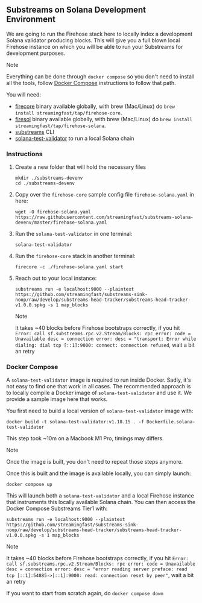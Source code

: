 ## Substreams on Solana Development Environment

We are going to run the Firehose stack here to locally index a development Solana validator producing blocks. This will give you a full blown local Firehose instance on which you will be able to run your Substreams for development purposes.

> [!NOTE]
> Everything can be done through `docker compose` so you don't need to install all the tools, follow [Docker Compose](#docker-compose) instructions to follow that path.

You will need:
- [firecore](https://github.com/streamingfast/firehose-core/releases) binary available globally, with brew (Mac/Linux) do `brew install streamingfast/tap/firehose-core`.
- [firesol](https://github.com/streamingfast/firehose-solana/releases) binary available globally, with brew (Mac/Linux) do `brew install streamingfast/tap/firehose-solana`.
- [substreams](https://substreams.streamingfast.io/documentation/consume/installing-the-cli) CLI
- [solana-test-validator](https://docs.solanalabs.com/cli/install) to run a local Solana chain


### Instructions

1. Create a new folder that will hold the necessary files

   ```shell
   mkdir ./substreams-devenv
   cd ./substreams-devenv
   ```

1. Copy over the `firehose-core` sample config file `firehose-solana.yaml` in here:

   ```shell
   wget -O firehose-solana.yaml https://raw.githubusercontent.com/streamingfast/substreams-solana-devenv/master/firehose-solana.yaml
   ```

1. Run the `solana-test-validator` in one terminal:

   ```shell
   solana-test-validator
   ```

1. Run the `firehose-core` stack in another terminal:

   ```shell
   firecore -c ./firehose-solana.yaml start
   ```

1. Reach out to your local instance:

   ```shell
   substreams run -e localhost:9000 --plaintext https://github.com/streamingfast/substreams-sink-noop/raw/develop/substreams-head-tracker/substreams-head-tracker-v1.0.0.spkg -s 1 map_blocks
   ```

   > [!NOTE]
   > It takes ~40 blocks before Firehose bootstraps correctly, if you hit `Error: call sf.substreams.rpc.v2.Stream/Blocks: rpc error: code = Unavailable desc = connection error: desc = "transport: Error while dialing: dial tcp [::1]:9000: connect: connection refused`, wait a bit an retry

### Docker Compose

A `solana-test-validator` image is required to run inside Docker. Sadly, it's not easy to find one that work in all cases. The recommended approach is to locally compile a Docker image of `solana-test-validator` and use it. We provide a sample image here that works.

You first need to build a local version of `solana-test-validator` image with:

```shell
docker build -t solana-test-validator:v1.18.15 . -f Dockerfile.solana-test-validator
```

This step took ~10m on a Macbook M1 Pro, timings may differs.

> [!NOTE]
> Once the image is built, you don't need to repeat those steps anymore.

Once this is built and the image is available locally, you can simply launch:

```shell
docker compose up
```

This will launch both a `solana-test-validator` and a local Firehose instance that instruments this locally available Solana chain. You can then access the Docker Compose Substreams Tier1 with:

```shell
substreams run -e localhost:9000 --plaintext https://github.com/streamingfast/substreams-sink-noop/raw/develop/substreams-head-tracker/substreams-head-tracker-v1.0.0.spkg -s 1 map_blocks
```

> [!NOTE]
> It takes ~40 blocks before Firehose bootstraps correctly, if you hit `Error: call sf.substreams.rpc.v2.Stream/Blocks: rpc error: code = Unavailable desc = connection error: desc = "error reading server preface: read tcp [::1]:54885->[::1]:9000: read: connection reset by peer"`, wait a bit an retry


If you want to start from scratch again, do `docker compose down`
